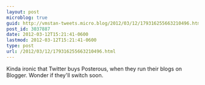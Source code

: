 ```yaml
---
layout: post
microblog: true
guid: http://vmstan-tweets.micro.blog/2012/03/12/179316255663210496.html
post_id: 3037887
date: 2012-03-12T15:21:41-0600
lastmod: 2012-03-12T15:21:41-0600
type: post
url: /2012/03/12/179316255663210496.html
---
```

Kinda ironic that Twitter buys Posterous, when they run their blogs on Blogger. Wonder if they'll switch soon.
